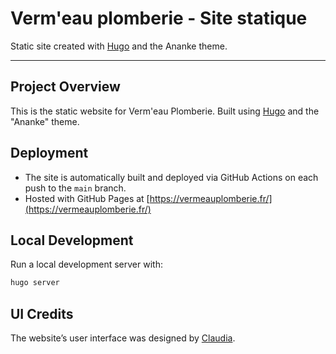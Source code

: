 # Verm'eau plomberie - Site statique

Static site created with [Hugo](https://gohugo.io/) and the Ananke theme.

---

## Project Overview

This is the static website for Verm'eau Plomberie.
Built using [Hugo](https://gohugo.io/) and the "Ananke" theme.

## Deployment

- The site is automatically built and deployed via GitHub Actions on each push to the `main` branch.
- Hosted with GitHub Pages at [https://vermeauplomberie.fr/](https://vermeauplomberie.fr/)

## Local Development

Run a local development server with:
```bash
hugo server
```

## UI Credits

The website’s user interface was designed by [Claudia](https://www.behance.net/gallery/217834701/Identit-Visuelle-Site-Vistrine-Vermeau-Plomberie).
